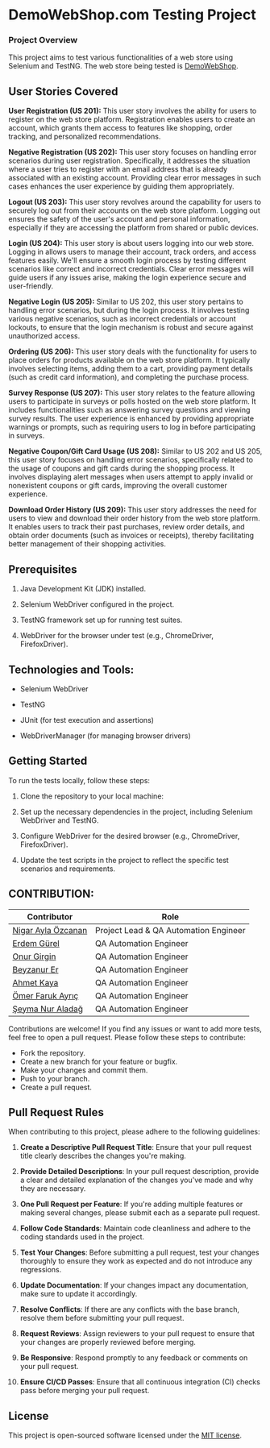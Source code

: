 # DemoWebShop.com Testing Project

### Project Overview

This project aims to test various functionalities of a web store using Selenium and TestNG. The web store being tested is [DemoWebShop](https://demowebshop.tricentis.com/).

## User Stories Covered

**User Registration (US 201):** This user story involves the ability for users to register on the web store platform. Registration enables users to create an account, which grants them access to features like shopping, order tracking, and personalized recommendations.

**Negative Registration (US 202):** This user story focuses on handling error scenarios during user registration. Specifically, it addresses the situation where a user tries to register with an email address that is already associated with an existing account. Providing clear error messages in such cases enhances the user experience by guiding them appropriately.

**Logout (US 203):** This user story revolves around the capability for users to securely log out from their accounts on the web store platform. Logging out ensures the safety of the user's account and personal information, especially if they are accessing the platform from shared or public devices.

**Login (US 204):** This user story is about users logging into our web store. Logging in allows users to manage their account, track orders, and access features easily. We'll ensure a smooth login process by testing different scenarios like correct and incorrect credentials. Clear error messages will guide users if any issues arise, making the login experience secure and user-friendly.

**Negative Login (US 205):** Similar to US 202, this user story pertains to handling error scenarios, but during the login process. It involves testing various negative scenarios, such as incorrect credentials or account lockouts, to ensure that the login mechanism is robust and secure against unauthorized access.

**Ordering (US 206):** This user story deals with the functionality for users to place orders for products available on the web store platform. It typically involves selecting items, adding them to a cart, providing payment details (such as credit card information), and completing the purchase process.

**Survey Response (US 207):** This user story relates to the feature allowing users to participate in surveys or polls hosted on the web store platform. It includes functionalities such as answering survey questions and viewing survey results. The user experience is enhanced by providing appropriate warnings or prompts, such as requiring users to log in before participating in surveys.

**Negative Coupon/Gift Card Usage (US 208):** Similar to US 202 and US 205, this user story focuses on handling error scenarios, specifically related to the usage of coupons and gift cards during the shopping process. It involves displaying alert messages when users attempt to apply invalid or nonexistent coupons or gift cards, improving the overall customer experience.

**Download Order History (US 209):** This user story addresses the need for users to view and download their order history from the web store platform. It enables users to track their past purchases, review order details, and obtain order documents (such as invoices or receipts), thereby facilitating better management of their shopping  activities.

## Prerequisites

1. Java Development Kit (JDK) installed.
   
2. Selenium WebDriver configured in the project.
   
3. TestNG framework set up for running test suites.
   
4. WebDriver for the browser under test (e.g., ChromeDriver, FirefoxDriver).

## **Technologies and Tools:** 

- Selenium WebDriver
  
- TestNG
  
- JUnit (for test execution and assertions)
  
- WebDriverManager (for managing browser drivers)
  



## **Getting Started**

To run the tests locally, follow these steps:

1. Clone the repository to your local machine:
  
2. Set up the necessary dependencies in the project, including Selenium WebDriver and TestNG.
    
3. Configure WebDriver for the desired browser (e.g., ChromeDriver, FirefoxDriver).
   
4. Update the test scripts in the project to reflect the specific test scenarios and requirements.

## CONTRIBUTION:

| Contributor                                               | Role                                  |
|-----------------------------------------------------------|---------------------------------------|
| [Nigar Ayla Özcanan](https://github.com/NigarAylaOzcanan) | Project Lead & QA Automation Engineer |
| [Erdem Gürel](https://github.com/artam109)                | QA Automation Engineer                |
| [Onur Girgin](https://github.com/Mednasa)                 | QA Automation Engineer                |
| [Beyzanur Er](https://github.com/beyzanurer)              | QA Automation Engineer                |
| [Ahmet Kaya](https://github.com/0AhmetKaya0)              | QA Automation Engineer                |
| [Ömer Faruk Ayrıç](https://github.com/faruk-ayrcc25)      | QA Automation Engineer                |
| [Şeyma Nur Aladağ](https://github.com/SeymaNur44)         | QA Automation Engineer                |

Contributions are welcome! If you find any issues or want to add more tests, feel free to open a pull request.
Please follow these steps to contribute:

- Fork the repository.
- Create a new branch for your feature or bugfix.
- Make your changes and commit them.
- Push to your branch.
- Create a pull request.

## Pull Request Rules

When contributing to this project, please adhere to the following guidelines:

1. **Create a Descriptive Pull Request Title**: Ensure that your pull request title clearly describes the changes you're making.

2. **Provide Detailed Descriptions**: In your pull request description, provide a clear and detailed explanation of the changes you've made and why they are necessary.

3. **One Pull Request per Feature**: If you're adding multiple features or making several changes, please submit each as a separate pull request.

4. **Follow Code Standards**: Maintain code cleanliness and adhere to the coding standards used in the project.

5. **Test Your Changes**: Before submitting a pull request, test your changes thoroughly to ensure they work as expected and do not introduce any regressions.

6. **Update Documentation**: If your changes impact any documentation, make sure to update it accordingly.

7. **Resolve Conflicts**: If there are any conflicts with the base branch, resolve them before submitting your pull request.

8. **Request Reviews**: Assign reviewers to your pull request to ensure that your changes are properly reviewed before merging.

9. **Be Responsive**: Respond promptly to any feedback or comments on your pull request.

10. **Ensure CI/CD Passes**: Ensure that all continuous integration (CI) checks pass before merging your pull request.

## License

This project is open-sourced software licensed under the [MIT license](https://opensource.org/licenses/MIT).
